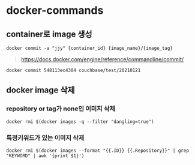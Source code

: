 # docker-commands

## container로 image 생성

```
docker commit -a "jjy" {container_id} {image_name}/{image_tag}
```

>https://docs.docker.com/engine/reference/commandline/commit/
```
docker commit 548113ec4304 couchbase/test/20210121 
```

## docker image 삭제

### repository or tag가 none인 이미지 삭제

```
docker rmi $(docker images -q --filter "dangling=true")
```

### 특정키워드가 있는 이미지 삭제

```
docker rmi $(docker images --format "{{.ID}} {{.Repository}}" | grep "KEYWORD" | awk '{print $1}')
```
